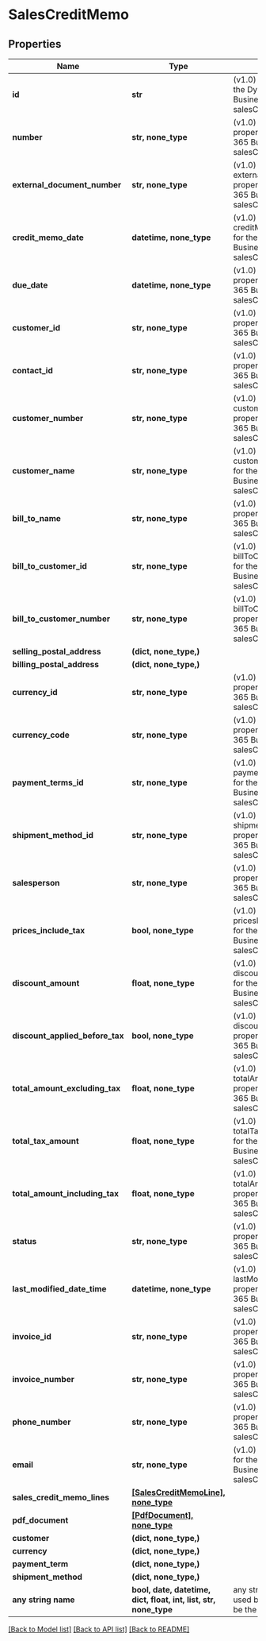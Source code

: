# SalesCreditMemo


## Properties
Name | Type | Description | Notes
------------ | ------------- | ------------- | -------------
**id** | **str** | (v1.0) The id property for the Dynamics 365 Business Central salesCreditMemo entity | [optional] 
**number** | **str, none_type** | (v1.0) The number property for the Dynamics 365 Business Central salesCreditMemo entity | [optional] 
**external_document_number** | **str, none_type** | (v1.0) The externalDocumentNumber property for the Dynamics 365 Business Central salesCreditMemo entity | [optional] 
**credit_memo_date** | **datetime, none_type** | (v1.0) The creditMemoDate property for the Dynamics 365 Business Central salesCreditMemo entity | [optional] 
**due_date** | **datetime, none_type** | (v1.0) The dueDate property for the Dynamics 365 Business Central salesCreditMemo entity | [optional] 
**customer_id** | **str, none_type** | (v1.0) The customerId property for the Dynamics 365 Business Central salesCreditMemo entity | [optional] 
**contact_id** | **str, none_type** | (v1.0) The contactId property for the Dynamics 365 Business Central salesCreditMemo entity | [optional] 
**customer_number** | **str, none_type** | (v1.0) The customerNumber property for the Dynamics 365 Business Central salesCreditMemo entity | [optional] 
**customer_name** | **str, none_type** | (v1.0) The customerName property for the Dynamics 365 Business Central salesCreditMemo entity | [optional] 
**bill_to_name** | **str, none_type** | (v1.0) The billToName property for the Dynamics 365 Business Central salesCreditMemo entity | [optional] 
**bill_to_customer_id** | **str, none_type** | (v1.0) The billToCustomerId property for the Dynamics 365 Business Central salesCreditMemo entity | [optional] 
**bill_to_customer_number** | **str, none_type** | (v1.0) The billToCustomerNumber property for the Dynamics 365 Business Central salesCreditMemo entity | [optional] 
**selling_postal_address** | **(dict, none_type,)** |  | [optional] 
**billing_postal_address** | **(dict, none_type,)** |  | [optional] 
**currency_id** | **str, none_type** | (v1.0) The currencyId property for the Dynamics 365 Business Central salesCreditMemo entity | [optional] 
**currency_code** | **str, none_type** | (v1.0) The currencyCode property for the Dynamics 365 Business Central salesCreditMemo entity | [optional] 
**payment_terms_id** | **str, none_type** | (v1.0) The paymentTermsId property for the Dynamics 365 Business Central salesCreditMemo entity | [optional] 
**shipment_method_id** | **str, none_type** | (v1.0) The shipmentMethodId property for the Dynamics 365 Business Central salesCreditMemo entity | [optional] 
**salesperson** | **str, none_type** | (v1.0) The salesperson property for the Dynamics 365 Business Central salesCreditMemo entity | [optional] 
**prices_include_tax** | **bool, none_type** | (v1.0) The pricesIncludeTax property for the Dynamics 365 Business Central salesCreditMemo entity | [optional] 
**discount_amount** | **float, none_type** | (v1.0) The discountAmount property for the Dynamics 365 Business Central salesCreditMemo entity | [optional] 
**discount_applied_before_tax** | **bool, none_type** | (v1.0) The discountAppliedBeforeTax property for the Dynamics 365 Business Central salesCreditMemo entity | [optional] 
**total_amount_excluding_tax** | **float, none_type** | (v1.0) The totalAmountExcludingTax property for the Dynamics 365 Business Central salesCreditMemo entity | [optional] 
**total_tax_amount** | **float, none_type** | (v1.0) The totalTaxAmount property for the Dynamics 365 Business Central salesCreditMemo entity | [optional] 
**total_amount_including_tax** | **float, none_type** | (v1.0) The totalAmountIncludingTax property for the Dynamics 365 Business Central salesCreditMemo entity | [optional] 
**status** | **str, none_type** | (v1.0) The status property for the Dynamics 365 Business Central salesCreditMemo entity | [optional] 
**last_modified_date_time** | **datetime, none_type** | (v1.0) The lastModifiedDateTime property for the Dynamics 365 Business Central salesCreditMemo entity | [optional] 
**invoice_id** | **str, none_type** | (v1.0) The invoiceId property for the Dynamics 365 Business Central salesCreditMemo entity | [optional] 
**invoice_number** | **str, none_type** | (v1.0) The invoiceNumber property for the Dynamics 365 Business Central salesCreditMemo entity | [optional] 
**phone_number** | **str, none_type** | (v1.0) The phoneNumber property for the Dynamics 365 Business Central salesCreditMemo entity | [optional] 
**email** | **str, none_type** | (v1.0) The email property for the Dynamics 365 Business Central salesCreditMemo entity | [optional] 
**sales_credit_memo_lines** | [**[SalesCreditMemoLine], none_type**](SalesCreditMemoLine.md) |  | [optional] 
**pdf_document** | [**[PdfDocument], none_type**](PdfDocument.md) |  | [optional] 
**customer** | **(dict, none_type,)** |  | [optional] 
**currency** | **(dict, none_type,)** |  | [optional] 
**payment_term** | **(dict, none_type,)** |  | [optional] 
**shipment_method** | **(dict, none_type,)** |  | [optional] 
**any string name** | **bool, date, datetime, dict, float, int, list, str, none_type** | any string name can be used but the value must be the correct type | [optional]

[[Back to Model list]](../README.md#documentation-for-models) [[Back to API list]](../README.md#documentation-for-api-endpoints) [[Back to README]](../README.md)


